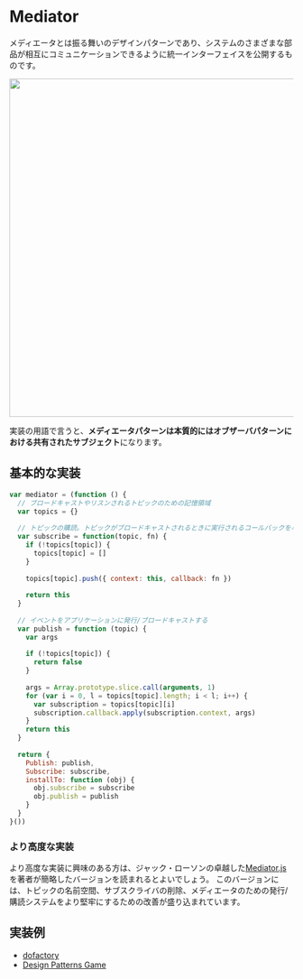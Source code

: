 # Mediator

メディエータとは振る舞いのデザインパターンであり、システムのさまざまな部品が相互にコミュニケーションできるように統一インターフェイスを公開するものです。

<img src="https://user-images.githubusercontent.com/4797793/191047407-6aa6f77e-9df6-4a33-b5cd-2eef688c6fb0.jpeg" width="600px" height="auto" />

実装の用語で言うと、**メディエータパターンは本質的にはオブザーバパターンにおける共有されたサブジェクト**になります。

## 基本的な実装
```js
var mediator = (function () {
  // ブロードキャストやリスンされるトピックのための記憶領域
  var topics = {}
  
  // トピックの購読。トピックがブロードキャストされるときに実行されるコールバックを与える
  var subscribe = function(topic, fn) {
    if (!topics[topic]) {
      topics[topic] = []
    }
    
    topics[topic].push({ context: this, callback: fn })
    
    return this
  }
  
  // イベントをアプリケーションに発行/ブロードキャストする
  var publish = function (topic) {
    var args
    
    if (!topics[topic]) {
      return false
    }
    
    args = Array.prototype.slice.call(arguments, 1)
    for (var i = 0, l = topics[topic].length; i < l; i++) {
      var subscription = topics[topic][i]
      subscription.callback.apply(subscription.context, args)
    }
    return this
  }
  
  return {
    Publish: publish,
    Subscribe: subscribe,
    installTo: function (obj) {
      obj.subscribe = subscribe
      obj.publish = publish
    }
  }
}())
```

### より高度な実装
より高度な実装に興味のある方は、ジャック・ローソンの卓越した[Mediator.js](http://thejacklawson.com/Mediator.js/)を著者が簡略したバージョンを読まれるとよいでしょう。
このバージョンには、トピックの名前空間、サブスクライバの削除、メディエータのための発行/購読システムをより堅牢にするための改善が盛り込まれています。

## 実装例
- [dofactory](https://github.com/stage-clear/Learning-javascript/blob/master/DesignPatterns/dofactory.com/mediator.md)
- [Design Patterns Game](https://github.com/stage-clear/Learning-javascript/blob/master/DesignPatterns/designpatternsgame.com/mediator.md)



